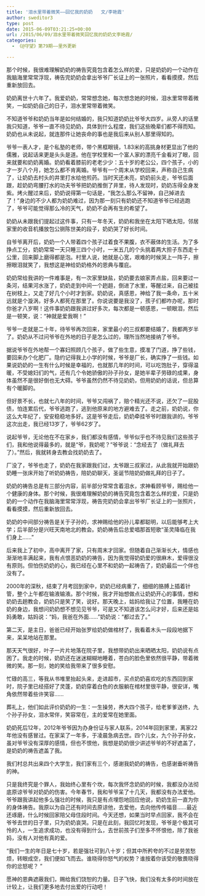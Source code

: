 ```yaml
---
title: '泪水里带着微笑——回忆我的奶奶   文/李艳霞'
author: sweditor3
type: post
date: 2015-06-09T03:21:25+00:00
url: /2015/06/09/泪水里带着微笑回忆我的奶奶文李艳霞/
categories:
  - 《@守望》第79期——里外更新

---
```

那个时候，我很难理解奶奶的祷告究竟包含着怎么样的爱，只是奶奶的一个动作在我脑海里常常浮现，祷告完奶奶会拿出爷爷厂长证上的一张照片，看看摸摸，然后重新放回去。<!--more-->

奶奶离世十六年了。我爱奶奶，常常想念她，每次想念她的时候，泪水里常带着微笑，一如奶奶自己的日子，泪水里常带着微笑。

不知道爷爷和奶奶当年是如何结婚的，我只知道奶奶比爷爷大四岁。从旁人的话里我只知道，爷爷一直不待见奶奶，具体到什么程度，我们这些晚辈们都不得而知。奶奶也从未说起，就连那件让她丧命的事也是我后来从别人那里得知的。

爷爷一表人才，是个私塾的老师，带个黑框眼镜，1.83米的高挑身材更显出了他的儒雅，说起话来更是头头是道。他在学校里和一个富人家的漂亮千金看对了眼，回来就要和奶奶离婚。奶奶看着膝前的老老少少：五十岁的老公公，四个孩子，小的才一岁八个月，她怎么都不肯离婚。爷爷有一个周末从学校回来，声称自己生病了，让奶奶去村头的井里打水给他煎药。当时天还未亮，奶奶前头走，爷爷后面跟，趁奶奶弯腰打水的功夫爷爷把奶奶推倒了井里，待人发现时，奶奶冻得全身发紫。烤火醒过来后，奶奶说得第一句话是，“我怎么那么不留神，自己掉进去了！”身边的不少人都为奶奶难过，因为那一刻只有奶奶还不知道爷爷已经逃跑了，爷爷可能觉得那么冷的天气，奶奶不会再有生的希望了。

奶奶从未跟我们提起过这件事，只有一年冬天，奶奶和我坐在太阳下晒太阳，邻居家里的收音机播放包公铡陈世美的段子，奶奶哭了好长时间。

自爷爷离开后，奶奶一个人带着四个孩子过着食不果腹，衣不蔽体的生活。为了多挣点工分，奶奶常常一天只睡三四个小时，一米五几的个头挑着两大担子东西走十公里，回来脚上磨得都是泡。村里人说，她就是心宽，艰难的时候哭上一阵子，擦擦眼泪就笑了，我想这是神给奶奶格外的恩典与覆庇。

奶奶常给我讲的一件难事是，有一次家里缺盐，奶奶要去娘家弄点盐，回来要过一条河，结果河水涨了，奶奶走到中间一个趔趄，倒进了水里，等醒过来，自己被挂在树枝上，又走了好几个小时才到家。奶奶说，真感恩，神给了我一条命，五十米远就是个漩涡，好多人都死在那里了。你说说要是我没了，孩子们都咋办呢，那时你爸才八岁啊！这件事奶奶跟我讲过好多次，每次都是一顿感恩，一顿眼泪，然后是一顿笑，说：“神就是爱我啊！”

爷爷一走就是二十年，待爷爷再次回来，家里最小的三叔都要结婚了，我都两岁半了。奶奶从不过问爷爷在外地的日子是怎么过的，理所当然地接纳了爷爷。

据说爷爷在外地帮一个寡妇照顾几个孩子，做了些生意，摸准了门道，挣了些钱，要回来办个化肥厂。隐约记得我上小学的时候，爷爷是厂长，确实挣了一些钱。如果说奶奶的一生有什么时候是幸福的，也就那几年的时间，可以吃饱肚子，穿得温暖，不受媳妇们的气，还有几个令她骄傲的孙子孙女，是她半辈子劳碌的成果，身体虽然不是很好倒也无大碍。爷爷虽然仍然不待见奶奶，但用奶奶的话说，但总算有个暖脚的。

但好景不长，也就七八年的时间，爷爷又闯祸了，赔个精光还不说，还欠了一屁股债，怕连累后代，爷爷逃跑了，逃到他原来的地方避难去了。走之前，奶奶说，你这么大年纪了，安安稳稳地多好。这是爷爷走后，奶奶牵挂爷爷时跟我讲的。爷爷这次出走，我已经13岁了，爷爷62岁了。

说起爷爷，无论他在不在家乡，我们都没有感情，爷爷似乎也不待见我们这些孩子们，我和他说得最多的，就是“爷，我奶呢？”爷爷说：“念经去了（做礼拜去了）。”然后，我就转身去教会找奶奶去了。

厂没了，爷爷也走了，奶奶在我家跟我们过，太爷跟三叔家过，从此我就开始跟奶奶睡一张床开始了听奶奶祷告，陪奶奶聊天，圣诞节陪奶奶做礼拜的日子了。

奶奶的祷告总是有三部分内容，前半部分常常含着泪水，求神看顾爷爷，赐给他一个健康的身体。那个时候，我很难理解奶奶的祷告究竟包含着怎么样的爱，只是奶奶的一个动作在我脑海里常常浮现，祷告完奶奶会拿出爷爷厂长证上的一张照片，看看摸摸，然后重新放回去。

奶奶的中间部分祷告是关于子孙的，求神赐给他的孙儿辈都聪明，以后能够考上大学；后半部分是兴旺天南地北的教会。奶奶祷告后总爱唱那首短歌“圣灵降临在我们身上……”

后来我上了初中，高中离开了家，只有周末才回家。但随着自己渐渐长大，情感也渐渐地丰满起来，我有点恨恶奶奶的祷告，因为我觉得奶奶爱的很麻木，爱得很没有原则。但怕伤奶奶的心，我已经在心里不和奶奶一起祷告了，奶奶最后一个伴也没有了。

2000年的深秋，结束了月考回到家中，奶奶已经病重了，细细的胳膊上插着针管，整个上午都在输液输液。那个时候，我才开始想做点让奶奶开心的事情，想和奶奶去趟教会，奶奶只是笑了笑，说好。那天晚上，姑妈给我让了位置，我睡在奶奶的身边，我想问奶奶想不想见见爷爷，可是又不知道该怎么问才好，后来还是姑妈勇敢，姑妈说：“妈，我爸在外面……”奶奶说：“都过去了。”

第二天，是主日，爸爸已经开始张罗给奶奶做棺材了，我看着木头一段段地据下来，呆呆地站在那里。
  
那天天气很好，叶子一片片地落在院子里，我想带奶奶出来晒晒太阳，奶奶说有点困了。我走的时候，奶奶还在迷迷糊糊地睡着，苍白的脸色里依然很平静，带着微微的笑。那一刻，她的笑给我带来了很多安慰。

忙碌的高三，等我从书堆里抬起头来，走进超市，买点奶奶喜欢吃的东西回到家时，院子里已经搭好了灵蓬，奶奶穿着白色的衣服躺在棺材里很平静，很安详，嘴角依然带着些许笑容……

葬礼上，他们如此评价奶奶的一生：一生操劳，养大四个孩子，给老爹爹送终，九个孙子孙女，泪水常伴，笑容常在，主的爱常在她里面。

奶奶死后12年，2012年爷爷因为办身份证与家人联系，2014年回到家里，离家22年他没有感冒过。在家呆了一年多，于凌晨急病去世。四个儿女，九个孙子孙女，虽对爷爷没有深厚的感情，但也不恨他，我想是奶奶很少讲述爷爷的不好遮盖了，是奶奶的祷告遮盖了我。

我们村总共出来四个大学生，我们家有三个，感谢我奶奶的祷告，也感谢垂听祷告的神。

只是我终究是个罪人，我始终心里有个坎，每次我怀念奶奶的时候，我都没办法彻底原谅爷爷对奶奶的伤害。今年春节，我和爷爷呆了十几天，我都没有办法爱他。爷爷跟我讲起他多么强壮的时候，我只是有点埋怨地回应他说，奶奶生前一直为你的身体祷告。我原以为自己还有时间去原谅他，去爱他，去向他传传福音……最近还琢磨，什么时候回家陪父母住段时间。今天还想，如果当时早点回家，我不会在爷爷去世的日子里，只为奶奶哀哭。只是在此刻，我回忆时发现，爷爷是个极其可怜的人，一生追求成功，也没有得到什么，去世前孩子们至多不怀恨他，除了我爸妈，没有人对他有真的爱。

“我们一生的年日是七十岁，若是强壮可到八十岁；但其中所矜夸的不过是劳苦愁烦，转眼成空，我们便如飞而去。谁晓得你怒气的权势？谁按着你该受的敬畏晓得你的忿怒呢？ ”

愿神的恩典遮蔽我们，赐给我们饶恕的力量。日子飞快，我们没有太多的时间放在计较上，让我们更多地去付出爱的行动吧！